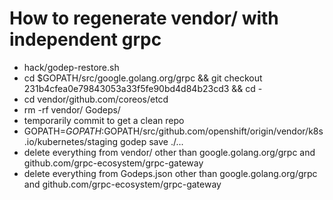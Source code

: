 # How to regenerate vendor/ with independent grpc

* hack/godep-restore.sh
* cd $GOPATH/src/google.golang.org/grpc && git checkout 231b4cfea0e79843053a33f5fe90bd4d84b23cd3 && cd -
* cd vendor/github.com/coreos/etcd
* rm -rf vendor/ Godeps/
* temporarily commit to get a clean repo
* GOPATH=$GOPATH:$GOPATH/src/github.com/openshift/origin/vendor/k8s.io/kubernetes/staging godep save ./...
* delete everything from vendor/ other than google.golang.org/grpc and
  github.com/grpc-ecosystem/grpc-gateway
* delete everything from Godeps.json other than google.golang.org/grpc and
  github.com/grpc-ecosystem/grpc-gateway
